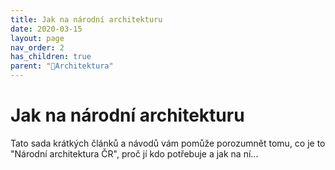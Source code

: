 ```yaml
---
title: Jak na národní architekturu
date: 2020-03-15
layout: page
nav_order: 2
has_children: true
parent: "📁Architektura"
---
```


# Jak na národní architekturu

Tato sada krátkých článků a návodů vám pomůže porozumnět tomu, co je to "Národní architektura ČR", proč jí kdo potřebuje a jak na ní...



